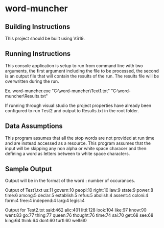 # word-muncher

## Building Instructions
This project should be built using VS19.

## Running Instructions
This console application is setup to run from command line with two arguments, the first
argument including the file to be processed, the second is an output file that will contain
the results of the run.  The results file will be overwritten during the run.  

Ex. word-muncher.exe "C:\word-muncher\Text1.txt" "C:\word-muncher\Results.txt"

If running through visual studio the project properties have already been configured to run 
Test2 and output to Results.txt in the root folder.

## Data Assumptions
This program assumes that all the stop words are not provided at run time and are instead
accessed as a resource.  This program assumes that the input will be skipping any non alpha
or white space characer and then defining a word as letters between to white space characters.

## Sample Output
Output will be in the format of the word : number of occurances.

Output of Test1.txt
us:11
govern:10
peopl:10
right:10
law:9
state:9
power:8
time:6
among:5
declar:5
establish:5
refus:5
abolish:4
assent:4
coloni:4
form:4
free:4
independ:4
larg:4
legisl:4

Output for Test2.txt
said:462
alic:401
littl:128
look:104
like:97
know:90
went:83
go:77
thing:77
queen:76
thought:76
time:74
sai:70
get:68
see:68
king:64
think:64
dont:60
turtl:60
well:60
